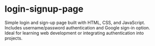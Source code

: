 # login-signup-page
Simple login and sign-up page built with HTML, CSS, and JavaScript. Includes username/password authentication and Google sign-in option. Ideal for learning web development or integrating authentication into projects.
